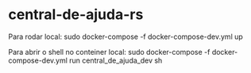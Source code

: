 # central-de-ajuda-rs

Para rodar local: sudo docker-compose -f docker-compose-dev.yml up

Para abrir o shell no conteiner local: sudo docker-compose -f docker-compose-dev.yml run central_de_ajuda_dev sh